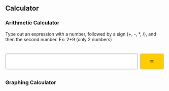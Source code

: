## Calculator
### Arithmetic Calculator

<head>
<style>
.input {
  width: 83%;
  height: 50px;
  padding: 12px 20px;
  margin: 8px 0;
  display: inline-block;
  border: 2px solid #ccc;
  border-radius: 4px;
  box-sizing: border-box;
  font-size: 20px;
}
.buttonEquals {
  width: 15%;
  height: 50px;
  background-color: #ffcc00;
  border: 2px solid #ccc;
  border-radius: 4px;
  color: #1E1E1E;
  padding: 10px 24px;
  text-align: center;
  text-decoration: none;
  display: inline-block;
  font-size: 20px;
  margin: 4px 2px;
  cursor: pointer;
}
.buttonEquals:hover {background-color: #ffeb9b;}

</style>
</head>
<body>
  <p>Type out an expression with a number, followed by a sign (+, -, *, /), and then the second number. Ex: 2+9 (only 2 numbers)</p>
  <pre id="result"></pre>
  <input id='expression' class = 'input' type='text'>
  <button class="buttonEquals" id="equals" on>=</button>
</body>




<script>
  const CALC_KEY = "CALCULATOR";
  var expression = document.getElementById('expression');
  var equals = document.getElementById('equals');
  var result = document.getElementById('result');
  var answer = 0;
  const operators = ["\\+","\\-","\\*","\\/"]
  const signs = ["+","-","*","/"]
  var num1 = 0;
  var num2 = 0;
  var operator = -1;
  var position = 0;
  var initial = window.localStorage.getItem(CALC_KEY);
  result.innerHTML = initial

  expression.addEventListener("keypress", function(event) {
  if (event.key === "Enter") {
    event.preventDefault();
    document.getElementById("equals").click();
  }
  });

  equals.addEventListener("click", function(){ separate();});
  
  function separate() {
    var str = expression.value;
    console.log(str);
    var array = Array.from(str)
    console.log(array);
      for (let i = 0; i < operators.length; i++) {
       position = str.search(operators[i])
       console.log(position);
       if (position > 0){
        break
       }
      }
    if (array[position] == "+") {
      operator = 0;
    } else if (array[position] == "-") {
      operator = 1;
    } else if (array[position] == "*") {
      operator = 2;
    } else if (array[position] == "/") {
      operator = 3;
    } else {
      alert("Try Again");
      expression.value = "";
      expression.focus();
      return
    }
    console.log("op"+operator)

    num1 = str.slice(0, position).trim();
    num2 = str.slice(position + 1, str.length).trim();
    expression.value = "";
    expression.focus();
    solve(num1, num2, operator);
  }

  function solve(num1, num2, operator) {
    if (operator == 0) {
      answer = parseInt(num1) + parseInt(num2);
    } else if (operator == 1) {
      answer = parseInt(num1) - parseInt(num2);
    } else if (operator == 2) {
      answer = parseInt(num1) * parseInt(num2);
    } else{
      answer = parseInt(num1) / parseInt(num2);
    }
    result.textContent += num1 + signs[operator] + num2 + "=" + answer + "\r\n"
    window.localStorage.setItem(CALC_KEY, result.innerHTML);

  }

</script>

### Graphing Calculator
